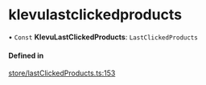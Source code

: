 # klevulastclickedproducts
      
• `Const` **KlevuLastClickedProducts**: `LastClickedProducts`

#### Defined in

[store/lastClickedProducts.ts:153](https://github.com/klevultd/frontend-sdk/blob/492d3760/packages/klevu-core/src/store/lastClickedProducts.ts#L153)

